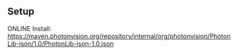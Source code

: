 ## Setup

ONLINE Install: https://maven.photonvision.org/repository/internal/org/photonvision/PhotonLib-json/1.0/PhotonLib-json-1.0.json
